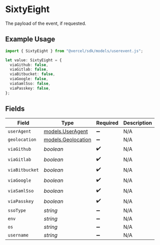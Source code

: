 # SixtyEight

The payload of the event, if requested.

## Example Usage

```typescript
import { SixtyEight } from "@vercel/sdk/models/userevent.js";

let value: SixtyEight = {
  viaGithub: false,
  viaGitlab: false,
  viaBitbucket: false,
  viaGoogle: false,
  viaSamlSso: false,
  viaPasskey: false,
};
```

## Fields

| Field                                          | Type                                           | Required                                       | Description                                    |
| ---------------------------------------------- | ---------------------------------------------- | ---------------------------------------------- | ---------------------------------------------- |
| `userAgent`                                    | [models.UserAgent](../models/useragent.md)     | :heavy_minus_sign:                             | N/A                                            |
| `geolocation`                                  | [models.Geolocation](../models/geolocation.md) | :heavy_minus_sign:                             | N/A                                            |
| `viaGithub`                                    | *boolean*                                      | :heavy_check_mark:                             | N/A                                            |
| `viaGitlab`                                    | *boolean*                                      | :heavy_check_mark:                             | N/A                                            |
| `viaBitbucket`                                 | *boolean*                                      | :heavy_check_mark:                             | N/A                                            |
| `viaGoogle`                                    | *boolean*                                      | :heavy_check_mark:                             | N/A                                            |
| `viaSamlSso`                                   | *boolean*                                      | :heavy_check_mark:                             | N/A                                            |
| `viaPasskey`                                   | *boolean*                                      | :heavy_check_mark:                             | N/A                                            |
| `ssoType`                                      | *string*                                       | :heavy_minus_sign:                             | N/A                                            |
| `env`                                          | *string*                                       | :heavy_minus_sign:                             | N/A                                            |
| `os`                                           | *string*                                       | :heavy_minus_sign:                             | N/A                                            |
| `username`                                     | *string*                                       | :heavy_minus_sign:                             | N/A                                            |